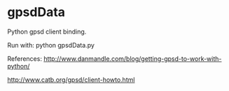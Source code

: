 # gpsdData
Python gpsd client binding.

Run with: python gpsdData.py

References: 
http://www.danmandle.com/blog/getting-gpsd-to-work-with-python/

http://www.catb.org/gpsd/client-howto.html
